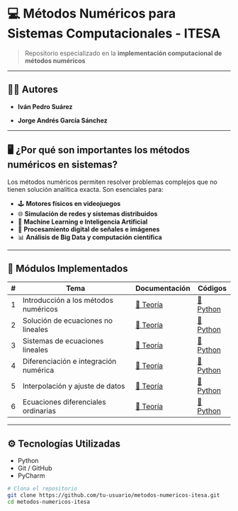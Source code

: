 # 💻 Métodos Numéricos para Sistemas Computacionales - ITESA



> Repositorio especializado en la **implementación computacional de métodos numéricos**

---

## 👨‍💻 Autores

- **Iván Pedro Suárez**  

- **Jorge Andrés García Sánchez**  

---

## 🖥️ ¿Por qué son importantes los métodos numéricos en sistemas?

Los métodos numéricos permiten resolver problemas complejos que no tienen solución analítica exacta. Son esenciales para:

- 🕹️ **Motores físicos en videojuegos**  
- 🌐 **Simulación de redes y sistemas distribuidos**  
- 🧠 **Machine Learning e Inteligencia Artificial**  
- 📡 **Procesamiento digital de señales e imágenes**  
- 📊 **Análisis de Big Data y computación científica**  

---

## 🧮 Módulos Implementados

| # | Tema | Documentación | Códigos  |
|:-:|------|---------------|----------------|
| 1 | Introducción a los métodos numéricos | [📘 Teoría](/docs/TEMA1-Introduccion.md) | [🐍 Python](/codigos/tema1/) 
| 2 | Solución de ecuaciones no lineales | [📘 Teoría](/docs/TEMA2-Ecuaciones.md) | [🐍 Python](/codigos/tema2) 
| 3 | Sistemas de ecuaciones lineales | [📘 Teoría](/docs/TEMA3-Sistemas-Ecuaciones.md) | [🐍 Python](/codigos/tema3) 
| 4 | Diferenciación e integración numérica | [📘 Teoría](/docs/TEMA4.md) | [🐍 Python](/codigos/tema4)
| 5 | Interpolación y ajuste de datos | [📘 Teoría](/docs/TEMA5.md) | [🐍 Python](/codigos/tema5) 
| 6 | Ecuaciones diferenciales ordinarias | [📘 Teoría](/docs/TEMA6.md) | [🐍 Python](/codigos/tema6) 

---

## ⚙️ Tecnologías Utilizadas

- Python
- Git / GitHub
- PyCharm

```bash
# Clona el repositorio
git clone https://github.com/tu-usuario/metodos-numericos-itesa.git
cd metodos-numericos-itesa
